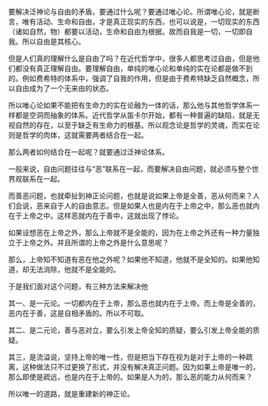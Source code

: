 <p data-pid="zsbe0gGT">要解决泛神论与自由的矛盾，要通过什么呢？要通过唯心论。所谓唯心论，就是断言，唯有活动、生命和自由，才是真正现实的东西，也可以说是，一切现实的东西（诸如自然，物）都要以活动，生命和自由为根据。故而自我是一切，一切即自我。所以自由是其核心。</p><p data-pid="hNiyizgA">但是人们真的理解什么是自由了吗？在近代哲学中，很多人都思考过自由，但是他们都没有真正理解自由。要理解自由，单纯的唯心论和单纯的实在论都是做不到的。例如费希特的体系中，强调了自我的作用，但是由于费希特缺乏自然概念，所以自由成为了一个无来由的状态。</p><p data-pid="WCHF_-T6">所以唯心论如果不能把有生命力的实在论融为一体的话，那么他与其他哲学体系一样都是空洞而抽象的体系。近代哲学从笛卡尔开始，都有一种普遍的缺陷，就是无视自然的存在，以至于缺乏有生命力的根基。所以观念论是哲学的灵魂，而实在论则是哲学的肉体，这就需要两者结合在一起。</p><p data-pid="zdpKaivQ">那么两者如何结合在一起呢？就要通过泛神论体系。</p><p data-pid="unD7MLp0">一般来说，自由问题往往与“恶”联系在一起，而要解决自由问题，就必须与整个世界观联系在一起。</p><p data-pid="l_92du6o">而善恶问题，也就牵扯到神正论问题，也就是说如果上帝是全善，恶从何而来？人们会说，恶来自于人的自由意志。但是如果人也是内在于上帝之中，那么恶也就内在于上帝之中。这样恶就内在于善中，这就出现了悖论。</p><p data-pid="1FYn8dn7">如果设想恶在上帝之外，那么上帝就不是全能的，因为在上帝之外还有一种力量独立于上帝之外。并且所谓的上帝之外是什么意思呢？</p><p data-pid="4wq82nrs">那么，上帝知不知道有恶在他之外呢？如果他不知道，他就不是全知的。如果他知道，却无法消除，他就不是全能的。</p><p data-pid="jzNrUK81">于是我们面对这个问题，有三种方法来解决他</p><p data-pid="pSjO0PgQ">其一、是一元论。一切都内在于上帝，那么恶也就内在于上帝。而上帝是全善的，恶内在于善，这是自相矛盾的。所以不可取。</p><p data-pid="6w0HSliJ">其二、是二元论，善与恶对立，要么引发上帝全知的质疑，要么引发上帝全能的质疑。</p><p data-pid="iLltoM24">其三，是流溢说，坚持上帝的唯一性，但是把当下存在视为是对于上帝的一种疏离，这种做法只不过更换了形式，并没有解决真正问题。因为如果上帝是唯一的，那么即使是疏远，也是内在于上帝的。如果是人为的，那么恶的能力从何而来？</p><p data-pid="7S-FF3hE">所以唯一的道路，就是重建新的神正论。</p><p></p>